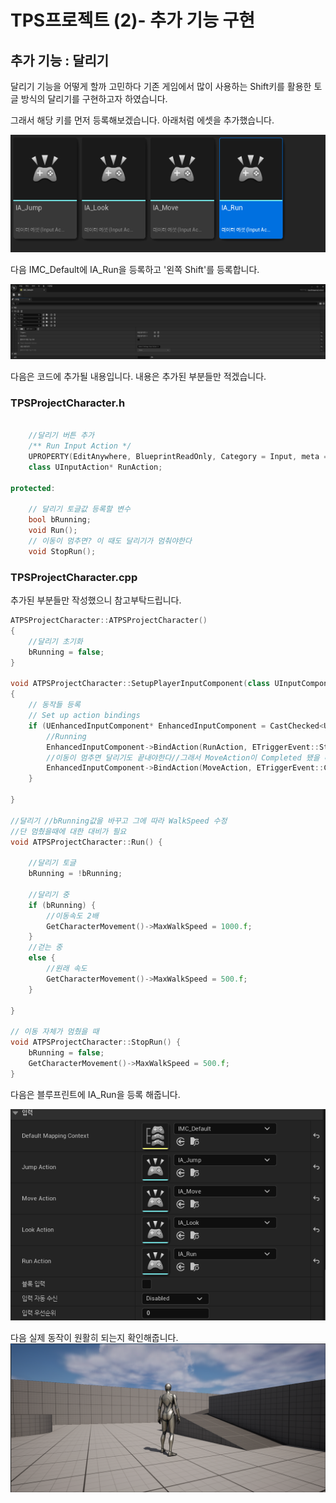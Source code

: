 # TPS프로젝트 (2)- 추가 기능 구현

## 추가 기능 : 달리기

달리기 기능을 어떻게 할까 고민하다 기존 게임에서 많이 사용하는 Shift키를 활용한 토글 방식의 달리기를 구현하고자 하였습니다.

그래서 해당 키를 먼저 등록해보겠습니다. 아래처럼 에셋을 추가했습니다.

![1](/Assets/Images/Unreal/실습/TPSProject/2.추가기능/1.png)

다음 IMC_Default에 IA_Run을 등록하고 '왼쪽 Shift'를 등록합니다.

![2](/Assets/Images/Unreal/실습/TPSProject/2.추가기능/2.png)

다음은 코드에 추가될 내용입니다. 내용은 추가된 부분들만 적겠습니다.

### TPSProjectCharacter.h

```C++

	//달리기 버튼 추가
	/** Run Input Action */
	UPROPERTY(EditAnywhere, BlueprintReadOnly, Category = Input, meta = (AllowPrivateAccess = "true"))
	class UInputAction* RunAction;

protected:

    // 달리기 토글값 등록할 변수
	bool bRunning;
	void Run();
    // 이동이 멈추면? 이 때도 달리기가 멈춰야한다
	void StopRun();
```

### TPSProjectCharacter.cpp

추가된 부분들만 작성했으니 참고부탁드립니다.

```C++
ATPSProjectCharacter::ATPSProjectCharacter()
{
	//달리기 초기화
	bRunning = false;
}

void ATPSProjectCharacter::SetupPlayerInputComponent(class UInputComponent* PlayerInputComponent)
{
	// 동작들 등록
	// Set up action bindings
	if (UEnhancedInputComponent* EnhancedInputComponent = CastChecked<UEnhancedInputComponent>(PlayerInputComponent)) {
		//Running
		EnhancedInputComponent->BindAction(RunAction, ETriggerEvent::Started, this, &ATPSProjectCharacter::Run);
		//이동이 멈추면 달리기도 끝내야한다//그래서 MoveAction이 Completed 됐을 때 작동하는 함수로 등록
		EnhancedInputComponent->BindAction(MoveAction, ETriggerEvent::Completed, this, &ATPSProjectCharacter::StopRun);
	}

}

//달리기 //bRunning값을 바꾸고 그에 따라 WalkSpeed 수정
//단 멈췄을때에 대한 대비가 필요
void ATPSProjectCharacter::Run() {

	//달리기 토글
	bRunning = !bRunning;

	//달리기 중
	if (bRunning) {
		//이동속도 2배
		GetCharacterMovement()->MaxWalkSpeed = 1000.f;
	}
	//걷는 중
	else {
		//원래 속도
		GetCharacterMovement()->MaxWalkSpeed = 500.f;
	}

}

// 이동 자체가 멈췄을 때
void ATPSProjectCharacter::StopRun() {
	bRunning = false;
	GetCharacterMovement()->MaxWalkSpeed = 500.f;
}

```

다음은 블루프린트에 IA_Run을 등록 해줍니다.

![3](/Assets/Images/Unreal/실습/TPSProject/2.추가기능/3.png)

다음 실제 동작이 원활히 되는지 확인해줍니다.
![4](/Assets/Images/Unreal/실습/TPSProject/2.추가기능/4.png)
